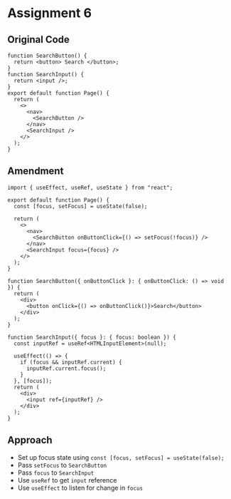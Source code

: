 # Assignment 6

## Original Code

```tsx
function SearchButton() {
  return <button> Search </button>;
}
function SearchInput() {
  return <input />;
}
export default function Page() {
  return (
    <>
      <nav>
        <SearchButton />
      </nav>
      <SearchInput />
    </>
  );
}
```

## Amendment

```tsx
import { useEffect, useRef, useState } from "react";

export default function Page() {
  const [focus, setFocus] = useState(false);

  return (
    <>
      <nav>
        <SearchButton onButtonClick={() => setFocus(!focus)} />
      </nav>
      <SearchInput focus={focus} />
    </>
  );
}

function SearchButton({ onButtonClick }: { onButtonClick: () => void }) {
  return (
    <div>
      <button onClick={() => onButtonClick()}>Search</button>
    </div>
  );
}

function SearchInput({ focus }: { focus: boolean }) {
  const inputRef = useRef<HTMLInputElement>(null);

  useEffect(() => {
    if (focus && inputRef.current) {
      inputRef.current.focus();
    }
  }, [focus]);
  return (
    <div>
      <input ref={inputRef} />
    </div>
  );
}
```

## Approach

- Set up focus state using `const [focus, setFocus] = useState(false);`
- Pass `setFocus` to `SearchButton`
- Pass `focus` to `SearchInput`
- Use `useRef` to get `input` reference
- Use `useEffect` to listen for change in `focus`
